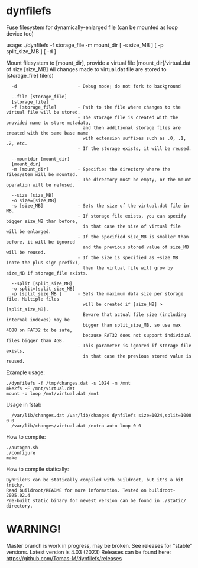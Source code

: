 # dynfilefs
Fuse filesystem for dynamically-enlarged file (can be mounted as loop device too)

usage: ./dynfilefs -f storage_file -m mount_dir [ -s size_MB ] [ -p split_size_MB ] [ -d ]

Mount filesystem to [mount_dir], provide a virtual file [mount_dir]/virtual.dat of size [size_MB]
All changes made to virtual.dat file are stored to [storage_file] file(s)
```
  -d                       - Debug mode; do not fork to background

  --file [storage_file]
  [storage_file]
  -f [storage_file]        - Path to the file where changes to the virtual file will be stored.
                           - The storage file is created with the provided name to store metadata,
                             and then additional storage files are created with the same base name
                             with extension suffixes such as .0, .1, .2, etc.
                           - If the storage exists, it will be reused.

  --mountdir [mount_dir]
  [mount_dir]
  -m [mount_dir]           - Specifies the directory where the filesystem will be mounted.
                           - The directory must be empty, or the mount operation will be refused.

  --size [size_MB]
  -o size=[size_MB]
  -s [size_MB]             - Sets the size of the virtual.dat file in MB.
                           - If storage file exists, you can specify bigger size_MB than before,
                             in that case the size of virtual file will be enlarged.
                           - If the specified size_MB is smaller than before, it will be ignored
                             and the previous stored value of size_MB will be reused.
                           - If the size is specified as +size_MB (note the plus sign prefix),
                             then the virtual file will grow by size_MB if storage_file exists.

  --split [split_size_MB]
  -o split=[split_size_MB]
  -p [split_size_MB ]      - Sets the maximum data size per storage file. Multiple files
                             will be created if [size_MB] > [split_size_MB].
                             Beware that actual file size (including internal indexes) may be
                             bigger than split_size_MB, so use max 4088 on FAT32 to be safe,
                             because FAT32 does not support individual files bigger than 4GB.
                           - This parameter is ignored if storage file exists,
                             in that case the previous stored value is reused.
```

Example usage:

    ./dynfilefs -f /tmp/changes.dat -s 1024 -m /mnt
    mke2fs -F /mnt/virtual.dat
    mount -o loop /mnt/virtual.dat /mnt

Usage in fstab
```
  /var/lib/changes.dat /var/lib/changes dynfilefs size=1024,split=1000 0 0
  /var/lib/changes/virtual.dat /extra auto loop 0 0 
```
How to compile:

    ./autogen.sh
    ./configure
    make


How to compile statically:

    DynFileFS can be statically compiled with buildroot, but it's a bit tricky.
    Read buildroot/README for more information. Tested on buildroot-2025.02.4
    Pre-built static binary for newest version can be found in ./static/ directory.



# WARNING!


Master branch is work in progress, may be broken. See releases for "stable" versions.
Latest version is 4.03 (2023)
Releases can be found here: https://github.com/Tomas-M/dynfilefs/releases
